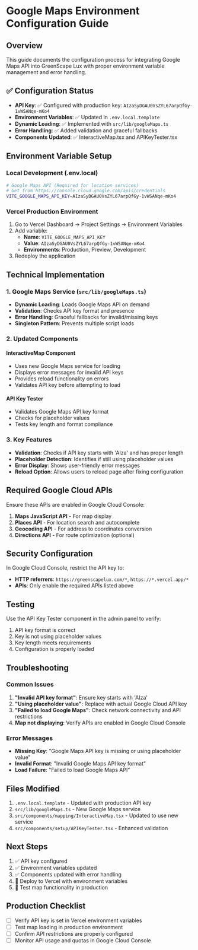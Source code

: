 # Google Maps Environment Configuration Guide

## Overview
This guide documents the configuration process for integrating Google Maps API into GreenScape Lux with proper environment variable management and error handling.

## ✅ Configuration Status
- **API Key**: ✅ Configured with production key: `AIzaSyDGAU0VsZYL67arpQfGy-1vWSANqe-mKo4`
- **Environment Variables**: ✅ Updated in `.env.local.template`
- **Dynamic Loading**: ✅ Implemented with `src/lib/googleMaps.ts`
- **Error Handling**: ✅ Added validation and graceful fallbacks
- **Components Updated**: ✅ InteractiveMap.tsx and APIKeyTester.tsx

## Environment Variable Setup

### Local Development (.env.local)
```bash
# Google Maps API (Required for location services)
# Get from https://console.cloud.google.com/apis/credentials
VITE_GOOGLE_MAPS_API_KEY=AIzaSyDGAU0VsZYL67arpQfGy-1vWSANqe-mKo4
```

### Vercel Production Environment
1. Go to Vercel Dashboard → Project Settings → Environment Variables
2. Add variable:
   - **Name**: `VITE_GOOGLE_MAPS_API_KEY`
   - **Value**: `AIzaSyDGAU0VsZYL67arpQfGy-1vWSANqe-mKo4`
   - **Environments**: Production, Preview, Development
3. Redeploy the application

## Technical Implementation

### 1. Google Maps Service (`src/lib/googleMaps.ts`)
- **Dynamic Loading**: Loads Google Maps API on demand
- **Validation**: Checks API key format and presence
- **Error Handling**: Graceful fallbacks for invalid/missing keys
- **Singleton Pattern**: Prevents multiple script loads

### 2. Updated Components

#### InteractiveMap Component
- Uses new Google Maps service for loading
- Displays error messages for invalid API keys
- Provides reload functionality on errors
- Validates API key before attempting to load

#### API Key Tester
- Validates Google Maps API key format
- Checks for placeholder values
- Tests key length and format compliance

### 3. Key Features
- **Validation**: Checks if API key starts with 'AIza' and has proper length
- **Placeholder Detection**: Identifies if still using placeholder values
- **Error Display**: Shows user-friendly error messages
- **Reload Option**: Allows users to reload page after fixing configuration

## Required Google Cloud APIs
Ensure these APIs are enabled in Google Cloud Console:
1. **Maps JavaScript API** - For map display
2. **Places API** - For location search and autocomplete
3. **Geocoding API** - For address to coordinates conversion
4. **Directions API** - For route optimization (optional)

## Security Configuration
In Google Cloud Console, restrict the API key to:
- **HTTP referrers**: `https://greenscapelux.com/*`, `https://*.vercel.app/*`
- **APIs**: Only enable the required APIs listed above

## Testing
Use the API Key Tester component in the admin panel to verify:
1. API key format is correct
2. Key is not using placeholder values
3. Key length meets requirements
4. Configuration is properly loaded

## Troubleshooting

### Common Issues
1. **"Invalid API key format"**: Ensure key starts with 'AIza'
2. **"Using placeholder value"**: Replace with actual Google Cloud API key
3. **"Failed to load Google Maps"**: Check network connectivity and API restrictions
4. **Map not displaying**: Verify APIs are enabled in Google Cloud Console

### Error Messages
- **Missing Key**: "Google Maps API key is missing or using placeholder value"
- **Invalid Format**: "Invalid Google Maps API key format"
- **Load Failure**: "Failed to load Google Maps API"

## Files Modified
1. `.env.local.template` - Updated with production API key
2. `src/lib/googleMaps.ts` - New Google Maps service
3. `src/components/mapping/InteractiveMap.tsx` - Updated to use new service
4. `src/components/setup/APIKeyTester.tsx` - Enhanced validation

## Next Steps
1. ✅ API key configured
2. ✅ Environment variables updated
3. ✅ Components updated with error handling
4. 🔄 Deploy to Vercel with environment variables
5. 🔄 Test map functionality in production

## Production Checklist
- [ ] Verify API key is set in Vercel environment variables
- [ ] Test map loading in production environment
- [ ] Confirm API restrictions are properly configured
- [ ] Monitor API usage and quotas in Google Cloud Console